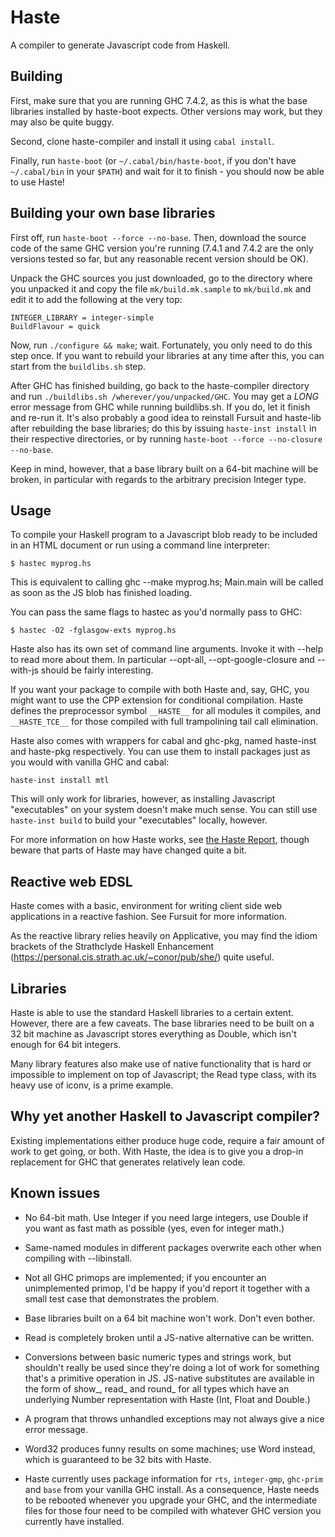 Haste
=====

A compiler to generate Javascript code from Haskell.


Building
--------

First, make sure that you are running GHC 7.4.2, as this is what the base
libraries installed by haste-boot expects. Other versions may work, but they
may also be quite buggy.

Second, clone haste-compiler and install it using `cabal install`.

Finally, run `haste-boot` (or `~/.cabal/bin/haste-boot`, if you don't have
`~/.cabal/bin` in your `$PATH`) and wait for it to finish - you should now be
able to use Haste!



Building your own base libraries
--------------------------------

First off, run `haste-boot --force --no-base`.
Then, download the source code of the same GHC version you're running
(7.4.1 and 7.4.2 are the only versions tested so far, but any reasonable recent
version should be OK).

Unpack the GHC sources you just downloaded, go to the directory where you
unpacked it and copy the file `mk/build.mk.sample` to `mk/build.mk` and edit
it to add the following at the very top:

    INTEGER_LIBRARY = integer-simple
    BuildFlavour = quick

Now, run `./configure && make`; wait. Fortunately, you only need to do this step
once. If you want to rebuild your libraries at any time after this, you can
start from the `buildlibs.sh` step.

After GHC has finished building, go back to the haste-compiler directory and
run `./buildlibs.sh /wherever/you/unpacked/GHC`. You may get a _LONG_ error
message from GHC while running buildlibs.sh. If you do, let it finish and
re-run it. It's also probably a good idea to reinstall Fursuit and haste-lib
after rebuilding the base libraries; do this by issuing `haste-inst install`
in their respective directories, or by running
`haste-boot --force --no-closure --no-base`.

Keep in mind, however, that a base library built on a 64-bit machine will be
broken, in particular with regards to the arbitrary precision Integer type.


Usage
-----

To compile your Haskell program to a Javascript blob ready to be included in an
HTML document or run using a command line interpreter:

    $ hastec myprog.hs

This is equivalent to calling ghc --make myprog.hs; Main.main will be called
as soon as the JS blob has finished loading.

You can pass the same flags to hastec as you'd normally pass to GHC:

    $ hastec -O2 -fglasgow-exts myprog.hs

Haste also has its own set of command line arguments. Invoke it with --help to
read more about them. In particular --opt-all, --opt-google-closure and
--with-js should be fairly interesting.

If you want your package to compile with both Haste and, say, GHC, you might
want to use the CPP extension for conditional compilation. Haste defines the
preprocessor symbol `__HASTE__` for all modules it compiles, and `__HASTE_TCE__`
for those compiled with full trampolining tail call elimination.

Haste also comes with wrappers for cabal and ghc-pkg, named haste-inst and
haste-pkg respectively. You can use them to install packages just as you would
with vanilla GHC and cabal:

    haste-inst install mtl

This will only work for libraries, however, as installing Javascript
"executables" on your system doesn't make much sense. You can still use
`haste-inst build` to build your "executables" locally, however.

For more information on how Haste works, see
[the Haste Report](http://ekblad.cc/hastereport.pdf "Haste Report"),
though beware that parts of Haste may have changed quite a bit.


Reactive web EDSL
-----------------

Haste comes with a basic, environment for writing client side web applications
in a reactive fashion. See Fursuit for more information.

As the reactive library relies heavily on Applicative, you may find the idiom
brackets of the Strathclyde Haskell Enhancement
(https://personal.cis.strath.ac.uk/~conor/pub/she/) quite useful.


Libraries
---------

Haste is able to use the standard Haskell libraries to a certain extent.
However, there are a few caveats. The base libraries need to be built on a 32
bit machine as Javascript stores everything as Double, which isn't enough for
64 bit integers.

Many library features also make use of native functionality that is hard or
impossible to implement on top of Javascript; the Read type class, with its
heavy use of iconv, is a prime example.


Why yet another Haskell to Javascript compiler?
-----------------------------------------------

Existing implementations either produce huge code, require a fair amount of
work to get going, or both. With Haste, the idea is to give you a drop-in
replacement for GHC that generates relatively lean code.


Known issues
------------

* No 64-bit math. Use Integer if you need large integers, use Double if you
  want as fast math as possible (yes, even for integer math.)

* Same-named modules in different packages overwrite each other when compiling
  with --libinstall.

* Not all GHC primops are implemented; if you encounter an unimplemented
  primop, I'd be happy if you'd report it together with a small test case that
  demonstrates the problem.

* Base libraries built on a 64 bit machine won't work. Don't even bother.

* Read is completely broken until a JS-native alternative can be written.

* Conversions between basic numeric types and strings work, but shouldn't
  really be used since they're doing a lot of work for something that's
  a primitive operation in JS. JS-native substitutes are available in the form
  of show_, read_ and round_ for all types which have an underlying Number
  representation with Haste (Int, Float and Double.)

* A program that throws unhandled exceptions may not always give a nice error
  message.

* Word32 produces funny results on some machines; use Word instead, which is
  guaranteed to be 32 bits with Haste.

* Haste currently uses package information for `rts`, `integer-gmp`, `ghc-prim`
  and `base` from your vanilla GHC install. As a consequence, Haste needs to be
  rebooted whenever you upgrade your GHC, and the intermediate files for those
  four need to be compiled with whatever GHC version you currently have
  installed.
